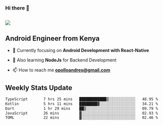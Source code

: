 ### Hi there 👋
<h2 align="left"><img src="https://readme-typing-svg.herokuapp.com?color=000000&lines=I'm+Andrew+Opollo😊;Welcome+to+my+Github😜"> </h2>

## Android Engineer from Kenya


- 🌱 Currently focusing on **Android Development with React-Native**

- 🔭 Also learning **NodeJs** for Backend Development

- 📫 How to reach me **opolloandres@gmail.com**


## Weekly Stats Update
<!--START_SECTION:waka-->

```txt
TypeScript       7 hrs 25 mins   ████████████▒░░░░░░░░░░░░   48.95 %
Kotlin           5 hrs 11 mins   ████████▓░░░░░░░░░░░░░░░░   34.21 %
Dart             1 hr 29 mins    ██▒░░░░░░░░░░░░░░░░░░░░░░   09.79 %
JavaScript       26 mins         ▓░░░░░░░░░░░░░░░░░░░░░░░░   02.93 %
TOML             22 mins         ▓░░░░░░░░░░░░░░░░░░░░░░░░   02.46 %
```

<!--END_SECTION:waka-->



